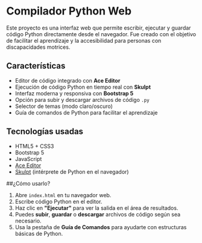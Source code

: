# Compilador Python Web

Este proyecto es una interfaz web que permite escribir, ejecutar y guardar código Python directamente desde el navegador. Fue creado con el objetivo de facilitar el aprendizaje y la accesibilidad para personas con discapacidades motrices.

## Características

- Editor de código integrado con **Ace Editor**
- Ejecución de código Python en tiempo real con **Skulpt**
- Interfaz moderna y responsiva con **Bootstrap 5**
- Opción para subir y descargar archivos de código `.py`
- Selector de temas (modo claro/oscuro)
- Guía de comandos de Python para facilitar el aprendizaje

## Tecnologías usadas

- HTML5 + CSS3
- Bootstrap 5
- JavaScript
- [Ace Editor](https://ace.c9.io/)
- [Skulpt](https://skulpt.org/) (intérprete de Python en el navegador)

##¿Cómo usarlo?

1. Abre `index.html` en tu navegador web.
2. Escribe código Python en el editor.
3. Haz clic en **"Ejecutar"** para ver la salida en el área de resultados.
4. Puedes **subir**, **guardar** o **descargar** archivos de código según sea necesario.
5. Usa la pestaña de **Guía de Comandos** para ayudarte con estructuras básicas de Python.
